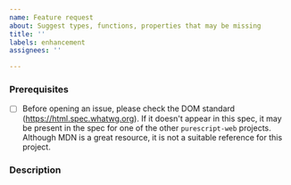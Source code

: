 ```yaml
---
name: Feature request
about: Suggest types, functions, properties that may be missing
title: ''
labels: enhancement
assignees: ''

---
```


### Prerequisites

- [ ] Before opening an issue, please check the DOM standard (https://html.spec.whatwg.org). If it doesn't appear in this spec, it may be present in the spec for one of the other `purescript-web` projects. Although MDN is a great resource, it is not a suitable reference for this project.

### Description

<!-- A summary of the thing to include, with a link to the relevant section of the spec -->
